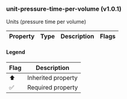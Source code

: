### unit-pressure-time-per-volume (v1.0.1)
Units (pressure time per volume)

| Property | Type | Description | Flags |
|---|---|---|---|


#### Legend

| Flag | Description |
| --- | --- |
| ⬆️ | Inherited property |
| ✅ | Required property |

